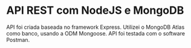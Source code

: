 # API REST com NodeJS e MongoDB
API foi criada baseada no framework Express. Utilizei o MongoDB Atlas como banco, usando a ODM Mongoose. 
API foi testada com o software Postman.
